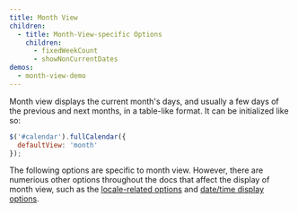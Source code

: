 ```yaml
---
title: Month View
children:
  - title: Month-View-specific Options
    children:
      - fixedWeekCount
      - showNonCurrentDates
demos:
  - month-view-demo
---
```


Month view displays the current month's days, and usually a few days of the previous and next months, in a table-like format. It can be initialized like so:

```js
$('#calendar').fullCalendar({
  defaultView: 'month'
});
```

The following options are specific to month view. However, there are numerious other options throughout the docs that affect the display of month view, such as the [locale-related options](localization) and [date/time display options](date-display).
